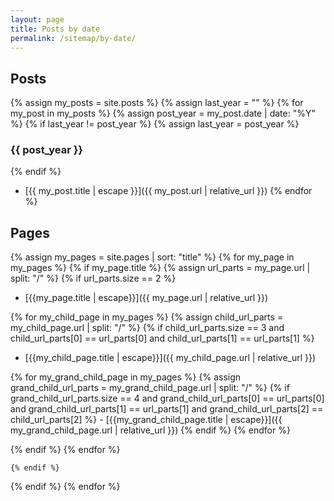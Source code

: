 ```yaml
---
layout: page
title: Posts by date
permalink: /sitemap/by-date/
---
```


## Posts

{% assign my_posts = site.posts %}
{% assign last_year = "" %}
{% for my_post in my_posts %}
  {% assign post_year = my_post.date | date: "%Y" %}
  {% if last_year != post_year %}
    {% assign last_year = post_year %}
### {{ post_year }}
  {% endif %}
- [{{ my_post.title | escape }}]({{ my_post.url | relative_url }})
{% endfor %}

## Pages

{% assign my_pages = site.pages | sort: "title" %}
{% for my_page in my_pages %}
  {% if my_page.title %}
    {% assign url_parts = my_page.url | split: "/" %}
    {% if url_parts.size == 2 %}
- [{{my_page.title | escape}}]({{ my_page.url | relative_url }})

{% for my_child_page in my_pages %}
{% assign child_url_parts = my_child_page.url | split: "/" %}
{% if child_url_parts.size == 3 and child_url_parts[0] == url_parts[0] and child_url_parts[1] == url_parts[1] %}
  - [{{my_child_page.title | escape}}]({{ my_child_page.url | relative_url }})

{% for my_grand_child_page in my_pages %}
{% assign grand_child_url_parts = my_grand_child_page.url | split: "/" %}
{% if grand_child_url_parts.size == 4 and grand_child_url_parts[0] == url_parts[0] and grand_child_url_parts[1] == url_parts[1] and grand_child_url_parts[2] == child_url_parts[2] %}
    - [{{my_grand_child_page.title | escape}}]({{ my_grand_child_page.url | relative_url }})
{% endif %}
{% endfor %}

{% endif %}
{% endfor %}

    {% endif %}
  {% endif %}
{% endfor %}
